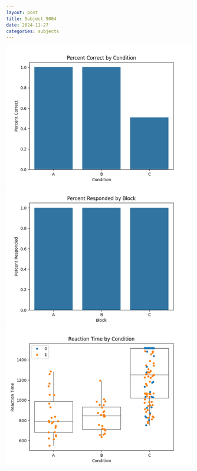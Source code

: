 ```yaml
---
layout: post
title: Subject 9004
date: 2024-11-27
categories: subjects
---
```


![](data/9004/run-30/9004_ATS_percent_correct.png)
![](data/9004/run-30/9004_ATS_percent_responded.png)
![](data/9004/run-30/9004_ATS_rt.png)
